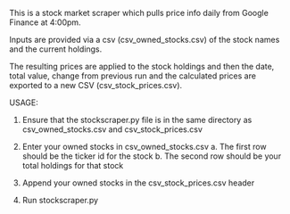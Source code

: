This is a stock market scraper which pulls price info daily from Google Finance at 4:00pm.

Inputs are provided via a csv (csv_owned_stocks.csv) of the stock names and the current holdings.

The resulting prices are applied to the stock holdings and then the date, total value, change from previous run and the calculated prices are exported to a new CSV (csv_stock_prices.csv).

USAGE:

1. Ensure that the stockscraper.py file is in the same directory as csv_owned_stocks.csv and csv_stock_prices.csv

2. Enter your owned stocks in csv_owned_stocks.csv
		a. The first row should be the ticker id for the stock
		b. The second row should be your total holdings for that stock

3. Append your owned stocks in the csv_stock_prices.csv header

4. Run stockscraper.py